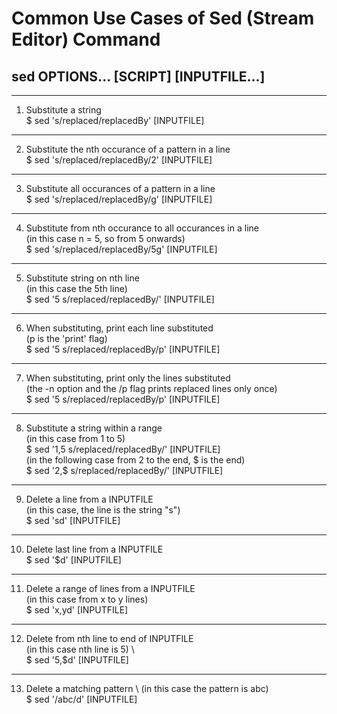# Common Use Cases of Sed (Stream Editor) Command

## sed OPTIONS... [SCRIPT] [INPUTFILE...]

-----
1) Substitute a string \
$ sed 's/replaced/replacedBy' [INPUTFILE]
-----
2) Substitute the nth occurance of a pattern in a line \
$ sed 's/replaced/replacedBy/2' [INPUTFILE]
-----
3) Substitute all occurances of a pattern in a line \
$ sed 's/replaced/replacedBy/g' [INPUTFILE]
-----
4) Substitute from nth occurance to all occurances in a line \
(in this case n = 5, so from 5 onwards) \
$ sed 's/replaced/replacedBy/5g' [INPUTFILE]
-----
5) Substitute string on nth line \
(in this case the 5th line) \
$ sed '5 s/replaced/replacedBy/' [INPUTFILE]
-----
6) When substituting, print each line substituted \
(p is the 'print' flag) \
$ sed '5 s/replaced/replacedBy/p' [INPUTFILE]
-----
7) When substituting, print only the lines substituted \
(the -n option and the /p flag prints replaced lines only once) \
$ sed '5 s/replaced/replacedBy/p' [INPUTFILE]
-----
8) Substitute a string within a range \
(in this case from 1 to 5) \
$ sed '1,5 s/replaced/replacedBy/' [INPUTFILE] \
(in the following case from 2 to the end, $ is the end) \
$ sed '2,$ s/replaced/replacedBy/' [INPUTFILE]
-----
9) Delete a line from a INPUTFILE \
(in this case, the line is the string "s") \
$ sed 'sd' [INPUTFILE]
-----
10) Delete last line from a INPUTFILE \
$ sed '$d' [INPUTFILE]
-----
11) Delete a range of lines from a INPUTFILE \
(in this case from x to y lines) \
$ sed 'x,yd' [INPUTFILE]
-----
12) Delete from nth line to end of INPUTFILE \
(in this case nth line is 5) \  
$ sed '5,$d' [INPUTFILE]
-----
13) Delete a matching pattern \ 
(in this case the pattern is abc) \
$ sed '/abc/d' [INPUTFILE]
